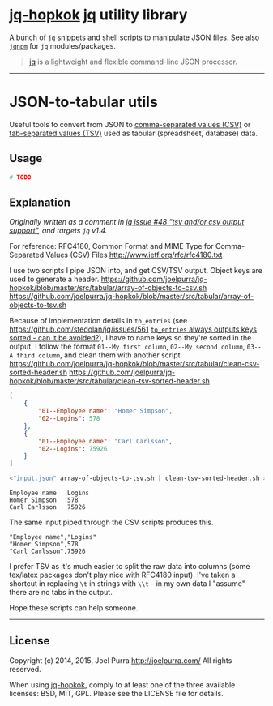 # [jq-hopkok](https://github.com/joelpurra/jq-hopkok) [jq](https://stedolan.github.io/jq/) utility library

A bunch of `jq` snippets and shell scripts to manipulate JSON files. See also [`jqnpm`](https://github.com/joelpurra/jqnpm) for `jq` modules/packages.

> [jq](https://stedolan.github.io/jq/) is a lightweight and flexible command-line JSON processor.

---



# JSON-to-tabular utils

Useful tools to convert from JSON to [comma-separated values (CSV)](https://en.wikipedia.org/wiki/Comma-separated_values) or [tab-separated values (TSV)](https://en.wikipedia.org/wiki/Tab-separated_values) used as tabular (spreadsheet, database) data.



## Usage

```bash
# TODO
```



## Explanation

*Originally written as a comment in [jq issue #48 "tsv and/or csv output support"](https://github.com/stedolan/jq/issues/48#issuecomment-55744660), and targets `jq` v1.4.*

For reference: RFC4180, Common Format and MIME Type for Comma-Separated Values (CSV) Files
http://www.ietf.org/rfc/rfc4180.txt

I use two scripts I pipe JSON into, and get CSV/TSV output. Object keys are used to generate a header.
https://github.com/joelpurra/jq-hopkok/blob/master/src/tabular/array-of-objects-to-csv.sh
https://github.com/joelpurra/jq-hopkok/blob/master/src/tabular/array-of-objects-to-tsv.sh

Because of implementation details in `to_entries` (see https://github.com/stedolan/jq/issues/561 [`to_entries` always outputs keys sorted - can it be avoided?](https://github.com/stedolan/jq/issues/561)), I have to name keys so they're sorted in the output. I follow the format `01--My first column`, `02--My second column`, `03--A third column`, and clean them with another script.
https://github.com/joelpurra/jq-hopkok/blob/master/src/tabular/clean-csv-sorted-header.sh
https://github.com/joelpurra/jq-hopkok/blob/master/src/tabular/clean-tsv-sorted-header.sh


```json
[
	{
		"01--Employee name": "Homer Simpson",
		"02--Logins": 578
	},
	{
		"01--Employee name": "Carl Carlsson",
		"02--Logins": 75926
	}
]
```

```bash
<"input.json" array-of-objects-to-tsv.sh | clean-tsv-sorted-header.sh >"output.json"
```

```tsv
Employee name	Logins
Homer Simpson	578
Carl Carlsson	75926
```

The same input piped through the CSV scripts produces this.

```csv
"Employee name","Logins"
"Homer Simpson",578
"Carl Carlsson",75926
```

I prefer TSV as it's much easier to split the raw data into columns (some tex/latex packages don't play nice with RFC4180 input). I've taken a shortcut in replacing  `\t` in strings with `\\t` - in my own data I "assume" there are no tabs in the output.

Hope these scripts can help someone.



---

## License
Copyright (c) 2014, 2015, Joel Purra <http://joelpurra.com/>
All rights reserved.

When using [jq-hopkok](https://github.com/joelpurra/jq-hopkok), comply to at least one of the three available licenses: BSD, MIT, GPL.
Please see the LICENSE file for details.
